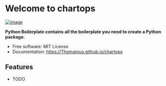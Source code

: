 # Welcome to chartops


[![image](https://img.shields.io/pypi/v/chartops.svg)](https://pypi.python.org/pypi/chartops)


**Python Boilerplate contains all the boilerplate you need to create a Python package.**


-   Free software: MIT License
-   Documentation: <https://Thomatous.github.io/chartops>


## Features

-   TODO
